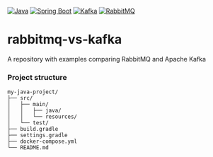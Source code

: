 [![Java](https://img.shields.io/badge/Java-E43222??style=for-the-badge&logo=openjdk&logoColor=FFFFFF)](https://www.java.com/)
[![Spring Boot](https://img.shields.io/badge/Spring_Boot-FFFFFF??style=for-the-badge&logo=Spring)](https://spring.io/projects/spring-boot/)
[![Kafka](https://img.shields.io/badge/Kafka-000000??style=for-the-badge&logo=apachekafka)](https://kafka.apache.org/)
[![RabbitMQ](https://img.shields.io/badge/RabbitMQ-FFFFFF??style=for-the-badge&logo=rabbitmq)](https://www.rabbitmq.com/)
# rabbitmq-vs-kafka
A repository with examples comparing RabbitMQ and Apache Kafka

### Project structure
```
my-java-project/
├── src/
│   ├── main/
│   │   ├── java/
│   │   └── resources/
│   └── test/
├── build.gradle
├── settings.gradle
├── docker-compose.yml
└── README.md
```